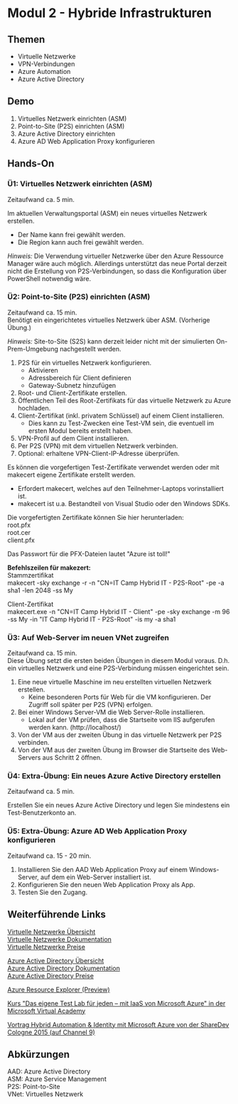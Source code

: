 # Modul 2 - Hybride Infrastrukturen
## Themen
* Virtuelle Netzwerke
* VPN-Verbindungen
* Azure Automation
* Azure Active Directory

## Demo
1. Virtuelles Netzwerk einrichten (ASM)
2. Point-to-Site (P2S) einrichten (ASM)
3. Azure Active Directory einrichten
4. Azure AD Web Application Proxy konfigurieren

## Hands-On
### Ü1: Virtuelles Netzwerk einrichten (ASM)
Zeitaufwand ca. 5 min.

Im aktuellen Verwaltungsportal (ASM) ein neues virtuelles Netzwerk erstellen.

* Der Name kann frei gewählt werden.
* Die Region kann auch frei gewählt werden.

*Hinweis:*
Die Verwendung virtueller Netzwerke über den Azure Ressource Manager 
wäre auch möglich. Allerdings unterstützt das neue Portal derzeit 
nicht die Erstellung von P2S-Verbindungen, so dass die Konfiguration über 
PowerShell notwendig wäre.

### Ü2: Point-to-Site (P2S) einrichten (ASM)
Zeitaufwand ca. 15 min.  
Benötigt ein eingerichtetes virtuelles Netzwerk über ASM. (Vorherige Übung.)

*Hinweis:* Site-to-Site (S2S) kann derzeit leider nicht mit der simulierten On-Prem-Umgebung nachgestellt werden.

1. P2S für ein virtuelles Netzwerk konfigurieren.
	* Aktivieren
	* Adressbereich für Client definieren
	* Gateway-Subnetz hinzufügen
1. Root- und Client-Zertifikate erstellen.
2. Öffentlichen Teil des Root-Zertifikats für das virtuelle Netzwerk zu Azure hochladen.
3. Client-Zertifikat (inkl. privatem Schlüssel) auf einem Client installieren.
	* Dies kann zu Test-Zwecken eine Test-VM sein, die eventuell im ersten Modul
	bereits erstellt haben.
4. VPN-Profil auf dem Client installieren.
5. Per P2S (VPN) mit dem virtuellen Netzwerk verbinden.
6. Optional: erhaltene VPN-Client-IP-Adresse überprüfen.

Es können die vorgefertigen Test-Zertifikate verwendet werden oder mit makecert 
eigene Zertifikate erstellt werden. 
* Erfordert makecert, welches auf den Teilnehmer-Laptops vorinstalliert ist.
* makecert ist u.a. Bestandteil von Visual Studio oder den Windows SDKs.

Die vorgefertigten Zertifikate können Sie hier herunterladen:  
root.pfx  
root.cer  
client.pfx

Das Passwort für die PFX-Dateien lautet "Azure ist toll!"

**Befehlszeilen für makezert:**  
Stammzertifikat  
makecert -sky exchange -r -n "CN=IT Camp Hybrid IT - P2S-Root" -pe -a sha1 -len 2048 -ss My

Client-Zertifikat  
makecert.exe -n "CN=IT Camp Hybrid IT - Client" -pe -sky exchange -m 96 -ss My -in "IT Camp Hybrid IT - P2S-Root" -is my -a sha1

### Ü3: Auf Web-Server im neuen VNet zugreifen
Zeitaufwand ca. 15 min.  
Diese Übung setzt die ersten beiden Übungen in diesem Modul voraus. 
D.h. ein virtuelles Netzwerk und eine P2S-Verbindung müssen eingerichtet sein.

1. Eine neue virtuelle Maschine im neu erstellten virtuellen Netzwerk erstellen.
	* Keine besonderen Ports für Web für die VM konfigurieren. Der Zugriff 
	soll später per P2S (VPN) erfolgen.
2. Bei einer Windows Server-VM die Web Server-Rolle installieren.
	* Lokal auf der VM prüfen, dass die Startseite vom IIS aufgerufen werden kann. 
	(http://localhost/)
4. Von der VM aus der zweiten Übung in das virtuelle Netzwerk per P2S verbinden.
5. Von der VM aus der zweiten Übung im Browser die Startseite des Web-Servers 
	aus Schritt 2 öffnen. 

### Ü4: Extra-Übung: Ein neues Azure Active Directory erstellen
Zeitaufwand ca. 5 min.

Erstellen Sie ein neues Azure Active Directory und legen Sie mindestens ein Test-Benutzerkonto an.

### Ü5: Extra-Übung: Azure AD Web Application Proxy konfigurieren
Zeitaufwand ca. 15 - 20 min.

1. Installieren Sie den AAD Web Application Proxy auf einem Windows-Server, auf dem ein Web-Server installiert ist.  
2. Konfigurieren Sie den neuen Web Application Proxy als App.
3. Testen Sie den Zugang.

## Weiterführende Links

[Virtuelle Netzwerke Übersicht](https://azure.microsoft.com/de-de/services/virtual-network/)  
[Virtuelle Netzwerke Dokumentation](https://azure.microsoft.com/de-de/documentation/services/virtual-network/)  
[Virtuelle Netzwerke Preise](https://azure.microsoft.com/de-de/pricing/details/virtual-network/)

[Azure Active Directory Übersicht](https://azure.microsoft.com/de-de/services/active-directory/)  
[Azure Active Directory Dokumentation](https://azure.microsoft.com/de-de/documentation/services/active-directory/)  
[Azure Active Directory Preise](https://azure.microsoft.com/de-de/pricing/details/active-directory/)

[Azure Resource Explorer (Preview)](https://resources.azure.com/)

[Kurs "Das eigene Test Lab für jeden – mit IaaS von Microsoft Azure" in der Microsoft Virtual Academy](https://www.microsoftvirtualacademy.com/de-de/training-courses/das-eigene-test-lab-fr-jeden-mit-iaas-von-microsoft-azure-11743?l=2IEWUkkEB_6604984382)

[Vortrag Hybrid Automation & Identity mit Microsoft Azure von der ShareDev Cologne 2015 (auf Channel 9)](https://channel9.msdn.com/Events/community-germany/ShareDev-Cologne-2015/Hybrid-Automation--Identity-mit-Microsoft-Azure)

## Abkürzungen

AAD: Azure Active Directory  
ASM: Azure Service Management  
P2S: Point-to-Site  
VNet: Virtuelles Netzwerk